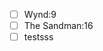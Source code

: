 - [ ] Wynd:9
- [ ] The Sandman:16
- [ ] testsss
<!--stackedit_data:
eyJoaXN0b3J5IjpbMTUzNzA0NDk3MV19
-->
